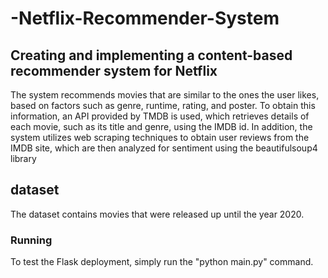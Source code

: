 # -Netflix-Recommender-System

## Creating and implementing a content-based recommender system for Netflix

The system recommends movies that are similar to the ones the user likes, based on factors such as genre, runtime, rating, and poster. To obtain this information, an API provided by TMDB is used, which retrieves details of each movie, such as its title and genre, using the IMDB id. In addition, the system utilizes web scraping techniques to obtain user reviews from the IMDB site, which are then analyzed for sentiment using the beautifulsoup4 library

## dataset
The dataset contains movies that were released up until the year 2020.

### Running
To test the Flask deployment, simply run the "python main.py" command.
